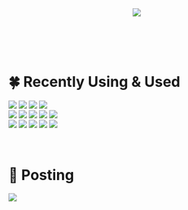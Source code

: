 <Header>
  <img src="https://capsule-render.vercel.app/api?type=soft&color=auto&height=250&section=header&text=Frontend%20Developer,%20Hailey&fontSize=50"/>  
</Header>
<br>

<!-- 뱃지 -->
<div>
  <h1>🍀 Recently Using & Used</h1>
  <span>
    <img src="https://img.shields.io/badge/HTML5-E34F26?style=for-the-badge&logo=html5&logoColor=white">
    <img src="https://img.shields.io/badge/CSS3-1572B6?style=for-the-badge&logo=css3&logoColor=white">
    <img src="https://img.shields.io/badge/Tailwind_CSS-38B2AC?style=for-the-badge&logo=tailwind-css&logoColor=white">
    <img src="https://img.shields.io/badge/styled--components-DB7093?style=for-the-badge&logo=styled-components&logoColor=white">
    <br>
    <img src="https://img.shields.io/badge/jQuery-0769AD?style=for-the-badge&logo=jquery&logoColor=white">
    <img src="https://img.shields.io/badge/JavaScript-F7DF1E?style=for-the-badge&logo=JavaScript&logoColor=white">
    <img src="https://img.shields.io/badge/eslint-3A33D1?style=for-the-badge&logo=eslint&logoColor=white">
    <img src="https://img.shields.io/badge/prettier-1A2C34?style=for-the-badge&logo=prettier&logoColor=F7BA3E">
    <img src="https://img.shields.io/badge/React-20232A?style=for-the-badge&logo=react&logoColor=61DAFB">
  </span>
  <span>
    <br>
    <img src="https://img.shields.io/badge/GIT-E44C30?style=for-the-badge&logo=git&logoColor=white">
    <img src="https://img.shields.io/badge/Jira-0052CC?style=for-the-badge&logo=Jira&logoColor=white">
    <img src="https://img.shields.io/badge/IntelliJ_IDEA-000000.svg?style=for-the-badge&logo=intellij-idea&logoColor=white">
    <img src="https://img.shields.io/badge/Visual_Studio_Code-0078D4?style=for-the-badge&logo=visual%20studio%20code&logoColor=white">
    <img src="https://img.shields.io/badge/mac%20os-000000?style=for-the-badge&logo=apple&logoColor=white">
  </span>
</div>
<!-- 포스팅 블로그 -->
<br><br>
<div>
  <h1>🌱 Posting</h1>
  <span>
    <a href="https://tangerineee0120.tistory.com/">
    <img src="https://github-readme-tistory-card.vercel.app/api/badge?name=Tistory&theme=default">
  </span>
</div>
<!-- 깃헙 Status -->
<!--
<br><br>
<div align="left">
  <img src="https://github-readme-stats.vercel.app/api?username=TangerineeHan&show_icons=true&theme=merko&include_all_commits=true">
</div>
-->





<!-- ![Anurag's GitHub stats](https://github-readme-stats.vercel.app/api?username=TangerineeHan&show_icons=true&theme=nightowl) -->
<!--
**TangerineeHan/TangerineeHan** is a ✨ _special_ ✨ repository because its `README.md` (this file) appears on your GitHub profile.

Here are some ideas to get you started:

- 🔭 I’m currently working on ...
- 🌱 I’m currently learning ...
- 👯 I’m looking to collaborate on ...
- 🤔 I’m looking for help with ...
- 💬 Ask me about ...
- 📫 How to reach me: ...
- 😄 Pronouns: ...
- ⚡ Fun fact: ...
-->
